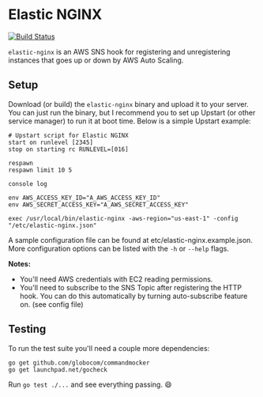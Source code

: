 Elastic NGINX
=============

[![Build Status](https://drone.io/github.com/rochacon/elastic-nginx/status.png)](https://drone.io/github.com/rochacon/elastic-nginx/latest)

`elastic-nginx` is an AWS SNS hook for registering and unregistering instances that goes up or down by AWS Auto Scaling.


Setup
-----

Download (or build) the `elastic-nginx` binary and upload it to your server. You can just run the binary, but I recommend you to set up Upstart (or other service manager) to run it at boot time. Below is a simple Upstart example:

```
# Upstart script for Elastic NGINX
start on runlevel [2345]
stop on starting rc RUNLEVEL=[016]

respawn
respawn limit 10 5

console log

env AWS_ACCESS_KEY_ID="A_AWS_ACCESS_KEY_ID"
env AWS_SECRET_ACCESS_KEY="A_AWS_SECRET_ACCESS_KEY"

exec /usr/local/bin/elastic-nginx -aws-region="us-east-1" -config "/etc/elastic-nginx.json"
```

A sample configuration file can be found at etc/elastic-nginx.example.json.
More configuration options can be listed with the `-h` or `--help` flags.

**Notes:**

  * You'll need AWS credentials with EC2 reading permissions.
  * You'll need to subscribe to the SNS Topic after registering the HTTP hook. You can do this automatically by turning auto-subscribe feature on. (see config file)


Testing
-------

To run the test suite you'll need a couple more dependencies:

```
go get github.com/globocom/commandmocker
go get launchpad.net/gocheck
```

Run `go test ./...` and see everything passing. :smile:
